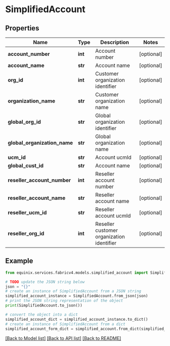 # SimplifiedAccount


## Properties

Name | Type | Description | Notes
------------ | ------------- | ------------- | -------------
**account_number** | **int** | Account number | [optional] 
**account_name** | **str** | Account name | [optional] 
**org_id** | **int** | Customer organization identifier | [optional] 
**organization_name** | **str** | Customer organization name | [optional] 
**global_org_id** | **str** | Global organization identifier | [optional] 
**global_organization_name** | **str** | Global organization name | [optional] 
**ucm_id** | **str** | Account ucmId | [optional] 
**global_cust_id** | **str** | Account name | [optional] 
**reseller_account_number** | **int** | Reseller account number | [optional] 
**reseller_account_name** | **str** | Reseller account name | [optional] 
**reseller_ucm_id** | **str** | Reseller account ucmId | [optional] 
**reseller_org_id** | **int** | Reseller customer organization identifier | [optional] 

## Example

```python
from equinix.services.fabricv4.models.simplified_account import SimplifiedAccount

# TODO update the JSON string below
json = "{}"
# create an instance of SimplifiedAccount from a JSON string
simplified_account_instance = SimplifiedAccount.from_json(json)
# print the JSON string representation of the object
print(SimplifiedAccount.to_json())

# convert the object into a dict
simplified_account_dict = simplified_account_instance.to_dict()
# create an instance of SimplifiedAccount from a dict
simplified_account_form_dict = simplified_account.from_dict(simplified_account_dict)
```
[[Back to Model list]](../README.md#documentation-for-models) [[Back to API list]](../README.md#documentation-for-api-endpoints) [[Back to README]](../README.md)


